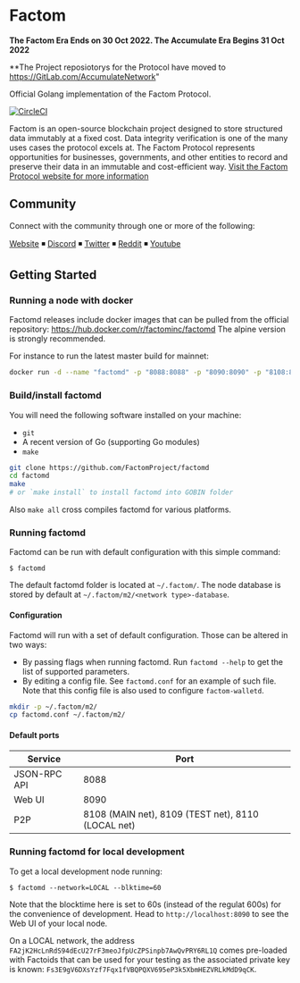 # Factom

**The Factom Era Ends on 30 Oct 2022.  The Accumulate Era Begins 31 Oct 2022**

**The Project reposiotorys for the Protocol have moved to https://GitLab.com/AccumulateNetwork"


Official Golang implementation of the Factom Protocol.

[![CircleCI](https://circleci.com/gh/FactomProject/factomd/tree/master.svg?style=shield)](https://circleci.com/gh/FactomProject/factomd/tree/master)

Factom is an open-source blockchain project designed to store structured data immutably at a fixed cost. Data integrity verification is one of the many uses cases the protocol excels at. The Factom Protocol represents opportunities for businesses, governments, and other entities to record and preserve their data in an immutable and cost-efficient way. 
[Visit the Factom Protocol website for more information](https://www.factomprotocol.org/)

## Community

Connect with the community through one or more of the following:

[Website](https://www.factomprotocol.org/) ◾ [Discord](https://discordapp.com/invite/YYM9w2V) ◾ [Twitter](https://twitter.com/factomprotocol) ◾ [Reddit](https://www.reddit.com/r/factom/) ◾ [Youtube](https://www.youtube.com/channel/UCmxp39JZjPaHHRObW3R3Stg)

## Getting Started

### Running a node with docker

Factomd releases include docker images that can be pulled from the official repository: https://hub.docker.com/r/factominc/factomd The alpine version is strongly recommended.

For instance to run the latest master build for mainnet:
```bash
docker run -d --name "factomd" -p "8088:8088" -p "8090:8090" -p "8108:8108" factominc/factomd:master-alpine
```

### Build/install factomd

You will need the following software installed on your machine:
- `git`
- A recent version of Go (supporting Go modules)
- `make`

```bash
git clone https://github.com/FactomProject/factomd
cd factomd
make
# or `make install` to install factomd into GOBIN folder
```

Also `make all` cross compiles factomd for various platforms.

### Running factomd

Factomd can be run with default configuration with this simple command:

```
$ factomd
```

The default factomd folder is located at `~/.factom/`. The node database is stored by default at `~/.factom/m2/<network type>-database`.

#### Configuration

Factomd will run with a set of default configuration. Those can be altered in two ways:
- By passing flags when running factomd. Run `factomd --help` to get the list of supported parameters.
- By editing a config file. See `factomd.conf` for an example of such file. Note that this config file is also used to configure `factom-walletd`.

```bash
mkdir -p ~/.factom/m2/
cp factomd.conf ~/.factom/m2/
```

#### Default ports

| Service       | Port         |
| ------------- | ------------ |
| JSON-RPC API  | 8088         |
| Web UI        | 8090         |
| P2P           | 8108 (MAIN net), 8109 (TEST net), 8110  (LOCAL net)|

### Running factomd for local development

To get a local development node running:

```
$ factomd --network=LOCAL --blktime=60
```

Note that the blocktime here is set to 60s (instead of the regulat 600s) for the convenience of development. Head to `http://localhost:8090` to see the Web UI of your local node.

On a LOCAL network, the address `FA2jK2HcLnRdS94dEcU27rF3meoJfpUcZPSinpb7AwQvPRY6RL1Q` comes pre-loaded with Factoids that can be used for your testing as the associated private key is known: `Fs3E9gV6DXsYzf7Fqx1fVBQPQXV695eP3k5XbmHEZVRLkMdD9qCK`.
